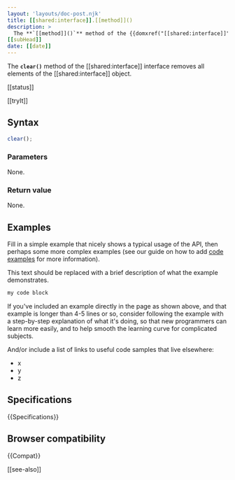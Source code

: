 ```yaml
---
layout: 'layouts/doc-post.njk'
title: [[shared:interface]].[[method]]()
description: >
  The **`[[method]]()`** method of the {{domxref("[[shared:interface]]")}} interface [[description]]
[[subHead]]
date: [[date]]
---
```


The **`clear()`** method of the [[shared:interface]] interface removes all elements of the [[shared:interface]] object.

[[status]]

[[tryIt]]

## Syntax

```js
clear();
```

### Parameters

None.

### Return value

None.

## Examples

Fill in a simple example that nicely shows a typical usage of the API, then perhaps some more complex examples (see our guide on how to add [code examples](/en-US/docs/MDN/Contribute/Structures/Code_examples) for more information).

This text should be replaced with a brief description of what the example demonstrates.

```js
my code block
```

If you've included an example directly in the page as shown above, and that example is longer than 4-5 lines or so, consider following the example with a step-by-step explanation of what it's doing, so that new programmers can learn more easily, and to help smooth the learning curve for complicated subjects.

And/or include a list of links to useful code samples that live elsewhere:

*   x
*   y
*   z

## Specifications

{{Specifications}}

## Browser compatibility

{{Compat}}

[[see-also]]